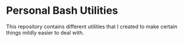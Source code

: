 # Personal Bash Utilities

This repository contains different utilities that I created to make certain things mildly easier to deal with.